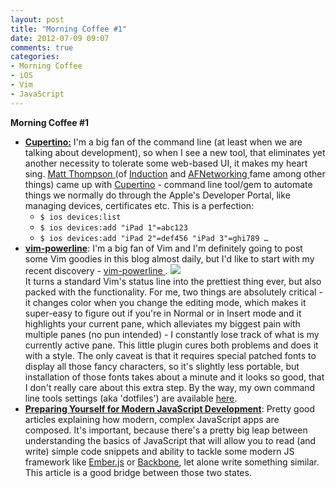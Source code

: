 ```yaml
---
layout: post
title: "Morning Coffee #1"
date: 2012-07-09 09:07
comments: true
categories: 
- Morning Coffee
- iOS
- Vim
- JavaScript
---
```

__Morning Coffee #1__

* __[Cupertino:](https://github.com/mattt/cupertino)__ I'm a big fan of the command line (at least when we are talking about development), so when I see a new tool, that eliminates yet another necessity to tolerate some web-based UI, it makes my heart sing. [ Matt Thompson ](http://mattt.me/) (of [Induction](http://inductionapp.com/) and [ AFNetworking ](https://github.com/AFNetworking/AFNetworking/) fame among other things) came up with [Cupertino](https://github.com/mattt/cupertino) - command line tool/gem to automate things we normally do through the Apple's Developer Portal, like managing devices, certificates etc. This is a perfection:
  - `$ ios devices:list`
  - `$ ios devices:add "iPad 1"=abc123`
  - `$ ios devices:add "iPad 2"=def456 "iPad 3"=ghi789 …`
* __[vim-powerline](https://github.com/Lokaltog/vim-powerline)__: I'm a big fan of Vim and I'm definitely going to post some Vim goodies in this blog almost daily, but I'd like to start with my recent discovery - [ vim-powerline ](https://github.com/Lokaltog/vim-powerline). 
![](https://a248.e.akamai.net/camo.github.com/3ea0c5e8e1da9827156bdd3d4af028fc2502f6ea/687474703a2f2f692e696d6775722e636f6d2f78466d4f742e706e67)  
It turns a standard Vim's status line into the prettiest thing ever, but also packed with the functionality. For me, two things are absolutely critical - it changes color when you change the editing mode, which makes it super-easy to figure out if you're in Normal or in Insert mode and it highlights your current pane, which alleviates my biggest pain with multiple panes (no pun intended) - I constantly lose track of what is my currently active pane. This little plugin cures both problems and does it with a style. 
The only caveat is that it requires special patched fonts to display all those fancy characters, so it's slightly less portable, but installation of those fonts takes about a minute and it looks so good, that I don't really care about this extra step. 
By the way, my own command line tools settings (aka 'dotfiles') are available [here](https://github.com/xenocid/dotfiles).
* __[Preparing Yourself for Modern JavaScript Development](http://www.codethinked.com/preparing-yourself-for-modern-javascript-development)__: Pretty good articles explaining how modern, complex JavaScript apps are composed. It's important, because there's a pretty big leap between understanding the basics of JavaScript that will allow you to read (and write) simple code snippets and ability to tackle some modern JS framework like [Ember.js](http://emberjs.com/) or [Backbone](http://backbonejs.org/), let alone write something similar. This article is a good bridge between those two states.
